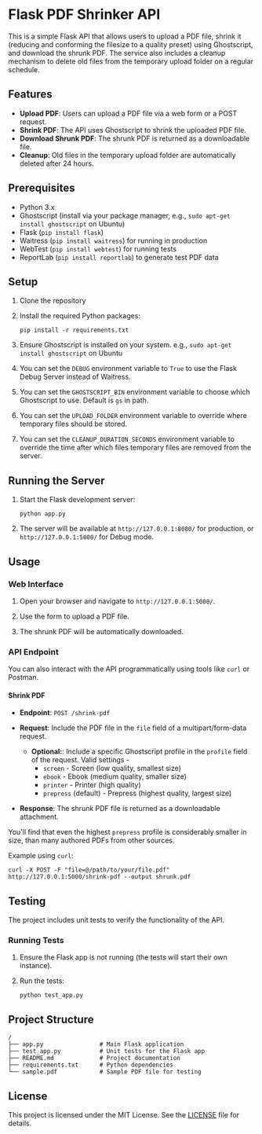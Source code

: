 Flask PDF Shrinker API
======================

This is a simple Flask API that allows users to upload a PDF file, shrink it (reducing and conforming the filesize to a quality preset) using Ghostscript, and download the shrunk PDF. The service also includes a cleanup mechanism to delete old files from the temporary upload folder on a regular schedule.

Features
--------

*   **Upload PDF**: Users can upload a PDF file via a web form or a POST request.
*   **Shrink PDF**: The API uses Ghostscript to shrink the uploaded PDF file.    
*   **Download Shrunk PDF**: The shrunk PDF is returned as a downloadable file.
*   **Cleanup**: Old files in the temporary upload folder are automatically deleted after 24 hours.
    

Prerequisites
-------------

*   Python 3.x    
*   Ghostscript (install via your package manager, e.g., `sudo apt-get install ghostscript` on Ubuntu)    
*   Flask (`pip install flask`)    
*   Waitress (`pip install waitress`) for running in production
*   WebTest (`pip install webtest`) for running tests
*   ReportLab (`pip install reportlab`) to generate test PDF data
    

Setup
-----

1.  Clone the repository   
2.  Install the required Python packages:    

        pip install -r requirements.txt
    
3.  Ensure Ghostscript is installed on your system.  e.g., `sudo apt-get install ghostscript` on Ubuntu
4.  You can set the `DEBUG` environment variable to `True` to use the Flask Debug Server instead of Waitress.
5.  You can set the `GHOSTSCRIPT_BIN` environment variable to choose which Ghostscript to use. Default is `gs` in path.
6.  You can set the `UPLOAD_FOLDER` environment variable to override where temporary files should be stored.
7.  You can set the `CLEANUP_DURATION_SECONDS` environment variable to override the time after which files temporary files are removed from the server.

Running the Server
------------------

1.  Start the Flask development server:
    
        python app.py
    
2.  The server will be available at `http://127.0.0.1:8080/` for production, or `http://127.0.0.1:5000/` for Debug mode.
    

Usage
-----

### Web Interface

1.  Open your browser and navigate to `http://127.0.0.1:5000/`.
    
2.  Use the form to upload a PDF file.
    
3.  The shrunk PDF will be automatically downloaded.
    

### API Endpoint

You can also interact with the API programmatically using tools like `curl` or Postman.

#### Shrink PDF

*   **Endpoint**: `POST /shrink-pdf`
    
*   **Request**: Include the PDF file in the `file` field of a multipart/form-data request.
    * **Optional:**: Include a specific Ghostscript profile in the `profile` field of the request. Valid settings -
        * `screen` - Screen (low quality, smallest size)
        * `ebook` - Ebook (medium quality, smaller size)
        * `printer` - Printer (high quality)
        * `prepress` (default) - Prepress (highest quality, largest size)
        
*   **Response**: The shrunk PDF file is returned as a downloadable attachment.

You'll find that even the highest `prepress` profile is considerably smaller in size, than many authored PDFs from other sources.    

Example using `curl`:

    curl -X POST -F "file=@/path/to/your/file.pdf" http://127.0.0.1:5000/shrink-pdf --output shrunk.pdf

Testing
-------

The project includes unit tests to verify the functionality of the API.

### Running Tests

1.  Ensure the Flask app is not running (the tests will start their own instance).
    
2.  Run the tests:
        
        python test_app.py    

Project Structure
-----------------


    /
    ├── app.py                # Main Flask application
    ├── test_app.py           # Unit tests for the Flask app
    ├── README.md             # Project documentation
    ├── requirements.txt      # Python dependencies
    └── sample.pdf            # Sample PDF file for testing

License
-------

This project is licensed under the MIT License. See the [LICENSE](LICENSE) file for details.

